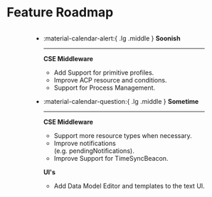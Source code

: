 # Feature Roadmap

<div style="display:flex;justify-content:center;align-items:center;" markdown>
<div class="grid cards" markdown style="max-width: 45rem;">

-   :material-calendar-alert:{ .lg .middle } **Soonish** 

    ---
	
	**CSE Middleware**

	- Add Support for primitive profiles.
	- Improve ACP resource and conditions.
	- Support for Process Management.


-   :material-calendar-question:{ .lg .middle } **Sometime**

    ---

	**CSE Middleware**

	- Support more resource types when necessary.
	- Improve notifications  
	  (e.g. pendingNotifications).
	- Improve Support for TimeSyncBeacon.
	
	**UI's**

	- Add Data Model Editor and templates to the text UI.
</div>
</div>

